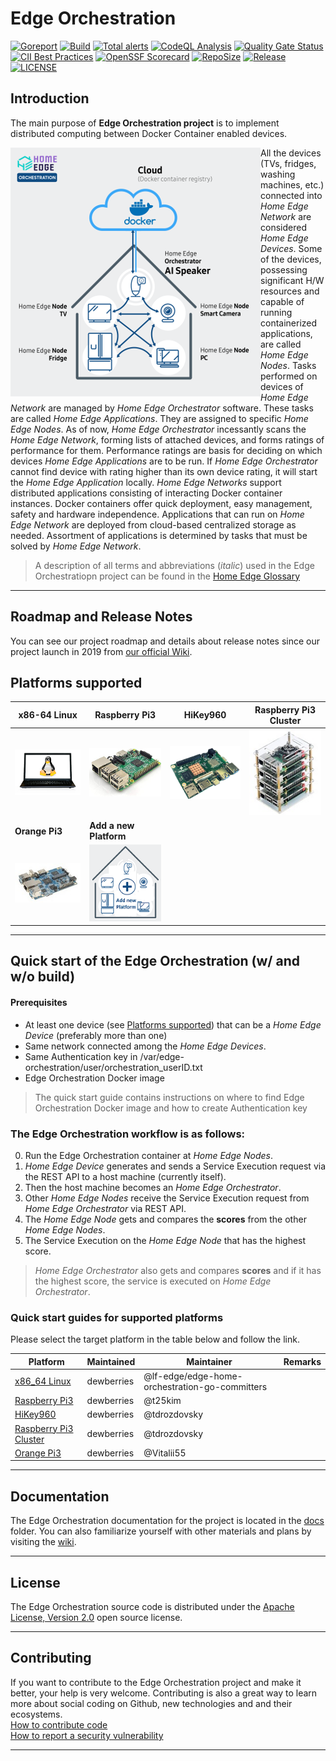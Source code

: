 # Edge Orchestration

[![Goreport](https://goreportcard.com/badge/github.com/lf-edge/edge-home-orchestration-go)](https://goreportcard.com/report/github.com/lf-edge/edge-home-orchestration-go)
[![Build](https://github.com/lf-edge/edge-home-orchestration-go/workflows/Build/badge.svg)](https://github.com/lf-edge/edge-home-orchestration-go/actions?query=workflow%3ABuild)
[![Total alerts](https://img.shields.io/lgtm/alerts/g/lf-edge/edge-home-orchestration-go.svg?logo=lgtm&logoWidth=18)](https://lgtm.com/projects/g/lf-edge/edge-home-orchestration-go/alerts/)
[![CodeQL Analysis](https://github.com/lf-edge/edge-home-orchestration-go/workflows/CodeQL%20Analysis/badge.svg)](https://github.com/lf-edge/edge-home-orchestration-go/actions?query=workflow%3A%22CodeQL+Analysis%22)
[![Quality Gate Status](https://sonarcloud.io/api/project_badges/measure?project=lf-edge_edge-home-orchestration-go&metric=alert_status)](https://sonarcloud.io/dashboard?id=lf-edge_edge-home-orchestration-go)
[![CII Best Practices](https://bestpractices.coreinfrastructure.org/projects/4336/badge)](https://bestpractices.coreinfrastructure.org/projects/4336)
[![OpenSSF Scorecard](https://api.securityscorecards.dev/projects/github.com/lf-edge/edge-home-orchestration-go/badge)](https://api.securityscorecards.dev/projects/github.com/lf-edge/edge-home-orchestration-go)
[![RepoSize](https://img.shields.io/github/repo-size/lf-edge/edge-home-orchestration-go.svg)](https://github.com/lf-edge/edge-home-orchestration-go)
[![Release](https://img.shields.io/github/v/release/lf-edge/edge-home-orchestration-go.svg)](https://github.com/lf-edge/edge-home-orchestration-go/releases)
[![LICENSE](https://img.shields.io/github/license/lf-edge/edge-home-orchestration-go.svg)](https://github.com/lf-edge/edge-home-orchestration-go/blob/master/LICENSE)

## Introduction
The main purpose of **Edge Orchestration project** is to implement distributed computing between Docker Container enabled devices. 

<img src="docs/images/lf-edge-intro_400.png" alt="image" align="left"/>

All the devices (TVs, fridges, washing machines, etc.) connected into *Home Edge Network* are considered *Home Edge Devices*. Some of the devices, possessing significant H/W resources and capable of running containerized applications, are called *Home Edge Nodes*. Tasks performed on devices of *Home Edge Network* are managed by *Home Edge Orchestrator* software. These tasks are called *Home Edge Applications*. They are assigned to specific *Home Edge Nodes*. As of now, *Home Edge Orchestrator* incessantly scans the *Home Edge Network*, forming lists of attached devices, and forms ratings of performance for them. Performance ratings are basis for deciding on which devices *Home Edge Applications* are to be run. If *Home Edge Orchestrator* cannot find device with rating higher than its own device rating, it will start the *Home Edge Application* locally. *Home Edge Networks* support distributed applications consisting of interacting Docker container instances. Docker containers offer quick deployment, easy management, safety and hardware independence. Applications that can run on *Home Edge Network* are deployed from cloud-based centralized storage as needed. Assortment of applications is determined by tasks that must be solved by *Home Edge Network*.

> A description of all terms and abbreviations (*italic*) used in the Edge Orchestratiopn project can be found in the [Home Edge Glossary](docs/home_edge_glossary.md)

---
## Roadmap and Release Notes
You can see our project roadmap and details about release notes since our project launch in 2019 from [our official Wiki](https://wiki.lfedge.org/display/HOME/Roadmap+and+Release+Notes).

## Platforms supported

| **x86-64 Linux** | **Raspberry Pi3** | **HiKey960** | **Raspberry Pi3 Cluster** |
|------------------|-------------------|--------------|---------------------------|
|[![](docs/platforms/x86_64_linux/x86_64_linux.png)](docs/platforms/x86_64_linux/x86_64_linux.md)|[![](docs/platforms/raspberry_pi3/raspberry_pi3.jpg)](docs/platforms/raspberry_pi3/raspberry_pi3.md)|[![](docs/platforms/hikey960/hikey960.png)](docs/platforms/hikey960/hikey960.md)|[![](docs/platforms/raspberry_pi3_cluster/raspberry_pi3_cluster.jpg)](docs/platforms/raspberry_pi3_cluster/raspberry_pi3_cluster.md)|[![](docs/platforms/orange_pi3/orange_pi3.jpg)](docs/platforms/orange_pi3/orange_pi3.md)|
| **Orange Pi3** | **Add a new Platform** |||
|[![](docs/platforms/orange_pi3/orange_pi3.jpg)](docs/platforms/orange_pi3/orange_pi3.md)|[![](docs/images/add-new-platform_150.png)](docs/how-to-add-new-platform.md)|||


---

## Quick start of the Edge Orchestration (w/ and w/o build)

#### Prerequisites
  - At least one device (see [Platforms supported](#platforms-supported)) that can be a *Home Edge Device* (preferably more than one) 
  - Same network connected among the *Home Edge Devices*.
  - Same Authentication key in /var/edge-orchestration/user/orchestration_userID.txt
  - Edge Orchestration Docker image
> The quick start guide contains instructions on where to find Edge Orchestration Docker image and how to create Authentication key 

### The Edge Orchestration workflow is as follows:

0. Run the Edge Orchestration container at *Home Edge Nodes*.
1. *Home Edge Device* generates and sends a Service Execution request via the REST API to a host machine (currently itself).
2. Then the host machine becomes an *Home Edge Orchestrator*. 
3. Other *Home Edge Nodes* receive the Service Execution request from *Home Edge Orchestrator* via REST API.
4. The *Home Edge Node* gets and compares the **scores** from the other *Home Edge Nodes*.
5. The Service Execution on the *Home Edge Node* that has the highest score.
> *Home Edge Orchestrator* also gets and compares **scores** and if it has the highest score, the service is executed on *Home Edge Orchestrator*.


### Quick start guides for supported platforms

Please select the target platform in the table below and follow the link.

| Platform                | Maintained  | Maintainer   | Remarks                           |
|-------------------------|-------------|--------------| ----------------------------------|
| [x86_64 Linux]          | dewberries  | @lf-edge/edge-home-orchestration-go-committers | |
| [Raspberry Pi3]         | dewberries  | @t25kim      |                                   |
| [HiKey960]              | dewberries  | @tdrozdovsky |                                   |
| [Raspberry Pi3 Cluster] | dewberries  | @tdrozdovsky |                                   |
| [Orange Pi3]            | dewberries  | @Vitalii55   |                                   |
---

## Documentation
The Edge Orchestration documentation for the project is located in the [docs] folder.
You can also familiarize yourself with other materials and plans by visiting the [wiki](https://wiki.lfedge.org/display/HOME/Home+Edge+Project). 

---

## License
The Edge Orchestration source code is distributed under the [Apache License, Version 2.0](https://opensource.org/licenses/Apache-2.0) open source license.

---

## Contributing
If you want to contribute to the Edge Orchestration project and make it better, your help is
very welcome. Contributing is also a great way to learn more about social
coding on Github, new technologies and and their ecosystems.  
[How to contribute code](.github/CONTRIBUTING.md)  
[How to report a security vulnerability](.github/SECURITY.md)

---

[docs]: ./docs
[x86_64 Linux]: docs/platforms/x86_64_linux/x86_64_linux.md
[Raspberry Pi3]: docs/platforms/raspberry_pi3/raspberry_pi3.md
[HiKey960]: docs/platforms/hikey960/hikey960.md
[Raspberry Pi3 Cluster]: docs/platforms/raspberry_pi3_cluster/raspberry_pi3_cluster.md
[Orange Pi3]: docs/platforms/orange_pi3/orange_pi3.md
